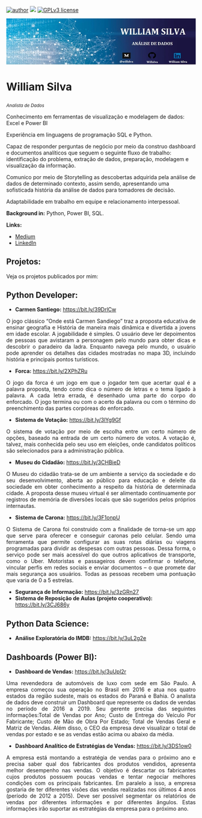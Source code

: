 [![author](https://img.shields.io/badge/author-williamsilva-red.svg)](https://www.linkedin.com/in/william-silva-a4489621a/) [![](https://img.shields.io/badge/python-3.9.7+-blue.svg)](https://www.python.org/downloads/release/python-397/) [![GPLv3 license](https://img.shields.io/badge/License-GPLv3-blue.svg)](http://perso.crans.org/besson/LICENSE.html)

<p align="center">
  <img src="banner.jpg" >
</p>

# William Silva
<sub>*Analista de Dados*</sub>

Conhecimento em ferramentas de visualização e modelagem de dados: Excel e Power BI

Experiência em linguagens de programação SQL e Python.

Capaz de responder perguntas de negócio por meio da construo dashboard e documentos analíticos que seguem o seguinte fluxo de trabalho: identificação do problema, extração de dados, preparação, modelagem e visualização da informação.

Comunico por meio de Storytelling as descobertas adquirida pela análise de dados de determinado contexto, assim sendo, apresentando uma sofisticada história da análise de dados para tomadores de decisão.

Adaptabilidade em trabalho em equipe e relacionamento interpessoal. 

**Background in:** Python, Power BI, SQL.

**Links:**
* [Medium](https://medium.com/@willslva)
* [LinkedIn](https://www.linkedin.com/in/william-silva-a4489621a/)



## Projetos:
Veja os projetos publicados por mim:

## Python Developer:
* **Carmen Santiego:** https://bit.ly/39DrlCw
<p align="justify"> O jogo clássico “Onde está Carmen Sandiego” traz a  proposta educativa de ensinar geografia e História de maneira mais dinâmica e divertida a jovens em idade escolar. A jogabilidade é simples. O usuário deve ler depoimentos de pessoas que avistaram a personagem pelo mundo para obter dicas e descobrir o paradeiro da ladra. Enquanto navega pelo mundo, o usuário pode aprender os detalhes das cidades mostradas no mapa 3D, incluindo história e principais pontos turísticos.
</p>

* **Forca:** https://bit.ly/2XPhZRu
<p align="justify"> O jogo da forca é um jogo em que o jogador tem que acertar qual é a palavra proposta, tendo como dica o número de letras e o tema ligado à palavra. A cada letra errada, é desenhado uma parte do corpo do enforcado. O jogo termina ou com o acerto da palavra ou com o término do preenchimento das partes corpóreas do enforcado.
</p>

* **Sistema de Votação:** https://bit.ly/3lYg9Gf
<p align="justify"> O sistema de votação por meio de escolha entre um certo número de opções, baseado na entrada de um certo número de votos. A votação é, talvez, mais conhecida pelo seu uso em eleições, onde candidatos políticos são selecionados para a administração pública. 
</p>

* **Museu do Cidadão:** https://bit.ly/3CHBieD
<p align="justify"> O Museu do cidadão trata-se de um ambiente a serviço da sociedade e do seu desenvolvimento, aberta ao público para educação e deleite da sociedade em obter conhecimento a respeito da história de determinada cidade. A proposta desse museu virtual é ser alimentado continuamente por registros de memória de diversões locais que são sugeridos pelos próprios internautas. 
</p>

* **Sistema de Carona:** https://bit.ly/3F1onpU
<p align="justify"> O Sistema de Carona foi construido com a finalidade de torna-se um app que serve para oferecer e conseguir caronas pelo celular. Sendo uma ferramenta que  permite configurar as suas rotas diárias ou viagens programadas para dividir as despesas com outras pessoas. Dessa forma, o serviço pode ser mais acessível do que outros aplicativos de transporte, como o Uber. Motoristas e passageiros devem confirmar o telefone, vincular perfis em redes sociais e enviar documentos – o que promete dar mais segurança aos usuários. Todas as pessoas recebem uma pontuação que varia de 0 a 5 estrelas.
</p>  

* **Segurança de Informação:** https://bit.ly/3zGRn27
* **Sistema de Reposição de Aulas (projeto cooperativo):** https://bit.ly/3CJ686y

## Python Data Science:
* **Análise Exploratória do IMDB:** https://bit.ly/3uL2g2e

## Dashboards (Power BI):
* **Dashboard de Vendas:** https://bit.ly/3uUpl2r 
<p align="justify">  Uma revendedora de automóveis de luxo com sede em São Paulo. A empresa começou sua operação no Brasil em 2016 e atua nos quatro estados da região sudeste, mais os estados do Paraná e Bahia. O analista de dados deve construir um Dashboard que represente os dados de vendas no período de 2016 a 2019. Seu gerente precisa das seguintes informações:Total de Vendas por Ano; Custo de Entrega do Veículo Por Fabricante; Custo de Mão de Obra Por Estado; Total de Vendas Geral e Matriz de Vendas. Além disso, o CEO da empresa deve visualizar o total de vendas por estado e  se  as  vendas  estão  acima  ou  abaixo  da média. 
</p>

* **Dashboard Analítico de Estratégias de Vendas:** https://bit.ly/3DS1ow0
<p align="justify">  A empresa está montando a estratégia de vendas para o próximo ano e precisa saber qual dos fabricantes dos produtos vendidos, apresenta melhor desempenho nas vendas. O objetivo é descartar  os  fabricantes  cujos  produtos  possuem  poucas  vendas  e  tentar  negociar  melhores condições com os principais fabricantes. Em paralelo a isso, a empresa gostaria de ter diferentes visões das vendas realizadas nos últimos 4 anos (período de 2012 a 2015). Deve ser possível segmentar os relatórios de vendas por  diferentes  informações  e  por diferentes  ângulos.  Estas  informações  irão  suportar  as estratégias da empresa para o próximo ano. 
</p>
